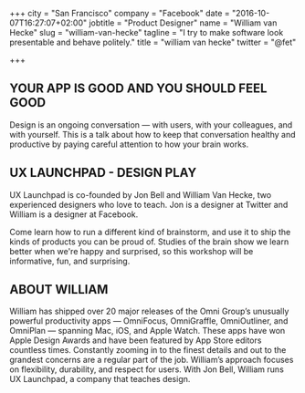 +++
city = "San Francisco"
company = "Facebook"
date = "2016-10-07T16:27:07+02:00"
jobtitle = "Product Designer"
name = "William van Hecke"
slug = "william-van-hecke"
tagline = "I try to make software look presentable and behave politely."
title = "william van hecke"
twitter = "@fet"

+++

## YOUR APP IS GOOD AND YOU SHOULD FEEL GOOD
Design is an ongoing conversation — with users, with your colleagues, and with yourself. This is a talk about how to keep that conversation healthy and productive by paying careful attention to how your brain works.

## UX LAUNCHPAD - DESIGN PLAY
UX Launchpad is co-founded by Jon Bell and William Van Hecke, two experienced designers who love to teach. Jon is a designer at Twitter and William is a designer at Facebook.

Come learn how to run a different kind of brainstorm, and use it to ship the kinds of products you can be proud of. Studies of the brain show we learn better when we're happy and surprised, so this workshop will be informative, fun, and surprising.

## ABOUT WILLIAM
William has shipped over 20 major releases of the Omni Group’s unusually powerful productivity apps — OmniFocus, OmniGraffle, OmniOutliner, and OmniPlan — spanning Mac, iOS, and Apple Watch. These apps have won Apple Design Awards and have been featured by App Store editors countless times. Constantly zooming in to the finest details and out to the grandest concerns are a regular part of the job. William’s approach focuses on flexibility, durability, and respect for users. With Jon Bell, William runs UX Launchpad, a company that teaches design.
